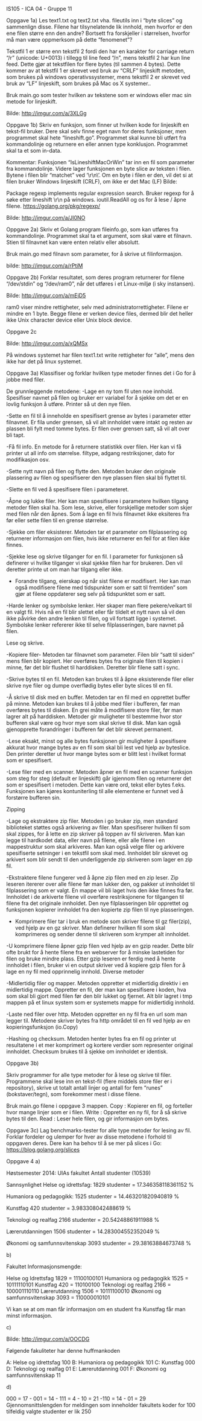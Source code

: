 ﻿IS105 - ICA 04 - Gruppe 11


Oppgave 1a)
Les text1.txt og text2.txt vha. fileutils inn i “byte slices” og sammenlign disse. Filene har tilsynelatende lik innhold, men hvorfor er den ene filen større enn den andre? Bortsett fra forskjeller i størrelsen, hvorfor må man være oppmerksom på dette “fenomenet”? 


Tekstfil 1 er større enn tekstfil 2 fordi den har en karakter for carriage return “/r” (unicode: U+0013) i tillegg til line feed “/n”, mens tekstfil 2 har kun line feed. Dette gjør at tekstfilen for flere bytes (til sammen 4 bytes).
Dette kommer av at tekstfil 1 er skrevet ved bruk av “CRLF” linjeskift metoden, som brukes på windows operativssystemer, mens tekstfil 2 er skrevet ved bruk av “LF” linjeskift, som brukes på Mac os X systemer.. 

Bruk main.go som tester hvilken av tekstene som er windows eller mac sin metode for linjeskift.

Bilde:
http://imgur.com/a/3XLGg 



Oppgave 1b)
Skriv en funksjon, som finner ut hvilken kode for linjeskift en tekst-fil bruker. Dere skal selv finne eget navn for deres funksjoner, men programmet skal hete “lineshift.go”. Programmet skal kunne bli utført fra kommandolinje og returnere en eller annen type konklusjon. Programmet skal ta et som in-data. 


Kommentar: Funksjonen “IsLineshiftMacOrWin” tar inn en fil som parameter fra kommandolinje. Videre lager funksjonen en byte slice av teksten i filen. Bytene i filen blir “matchet” ved ‘\r\n\’. Om en byte i filen er den, vil det si at filen bruker Windows linjeskift (CRLF), om ikke er det Mac (LF) 
Bilde: 


Package regexp implements regular expression search. Bruker regexp for å søke etter lineshift \r\n på windows.  ioutil.ReadAll og os for å lese / åpne filene.  https://golang.org/pkg/regexp/

Bilde:
http://imgur.com/a/JI0NO






Oppgave 2a)
Skriv et Golang program fileinfo.go​, som kan utføres fra kommandolinje. Programmet skal ta et argument, som skal være et filnavn. Stien til filnavnet kan være enten relativ eller absolutt.

Bruk main.go med filnavn som parameter, for å skrive ut filinformasjon.



bilde:
http://imgur.com/a/rPtiM



Oppgave 2b)
Forklar resultatet, som deres program returnerer for filene “/dev/stdin” og “/dev/ram0”, når det utføres i et Linux-miljø (i sky instansen). 


Bilde:
http://imgur.com/a/mEjD5

ram0 viser mindre rettigheter, selv med administratorrettigheter. Filene er mindre en 1 byte. Begge filene er verken device files, dermed blir det heller ikke Unix character device eller Unix block device.



Oppgave 2c

Bilde:
http://imgur.com/a/xQMSx


På windows systemet har filen text1.txt write rettigheter for “alle”, mens den ikke har det på linux systemet.





Oppgave 3a)
Klassifiser og forklar hvilken type metoder finnes det i Go for å jobbe med filer. 

De grunnleggende metodene:
-Lage en ny tom fil uten noe innhold. Spesifiser navnet på filen og bruker err variabel for å sjekke om det er en lovlig funksjon å utføre. Printer så ut den nye filen.

-Sette en fil til å inneholde en spesifisert grense av bytes i parameter etter filnavnet. Er fila under grensen, så vil alt innholdet være intakt og resten av plassen bli fylt med tomme bytes. Er filen over grensen satt, så vil alt over bli tapt.

-Få fil info. En metode for å returnere statistikk over filen. Her kan vi få printer ut all info om størrelse. filtype, adgang restriksjoner, dato for modifikasjon osv. 

-Sette nytt navn på filen og flytte den. Metoden bruker den originale plassering av filen og spesifiserer den nye plassen filen skal bli flyttet til.

-Slette en fil ved å spesifisere filen i parameteret.

-Åpne og lukke filer. Her kan man spesifisere i parametere hvilken tilgang metoder filen skal ha. Som lese, skrive, eller forskjellige metoder som skjer med filen når den åpnes. Som å lage en fil hvis filnavnet ikke eksiteres fra før eller sette filen til en grense størrelse. 

-Sjekke om filer eksisterer. Metoden tar et parameter om filplassering og returnerer informasjon om filen, hvis ikke returnerer en feil for at filen ikke finnes.

-Sjekke lese og skrive tilganger for en fil. I parameter for funksjonen så definerer vi hvilke tilganger vi skal sjekke filen har for brukeren. Den vil deretter printe ut om man har tilgang eller ikke.

- Forandre tilgang, eierskap og når sist filene er modifisert.
Her kan man også modifisere filene med tidspunkter som er satt til fremtiden” som gjør at filene oppdaterer seg selv på tidspunktet som er satt.

-Harde lenker og symbolske lenker. Her skaper man flere pekere/veikart til en valgt fil. Hvis nå en fil blir slettet eller får tildelt et nytt navn så vil den ikke påvirke den andre lenken til filen, og vil fortsatt ligge i systemet. Symbolske lenker refererer ikke til selve filplasseringen, bare navnet på filen.

Lese og skrive.

-Kopiere filer- Metoden tar filnavnet som parameter. Filen blir “satt til siden” mens filen blir kopiert. Her overføres bytes fra originale filen til kopien i minne, før det blir flushet til harddisken. Deretter blir filene satt i sync.

-Skrive bytes til en fil. Metoden kan brukes til å åpne eksisterende filer eller skrive nye filer og dumpe overflødig bytes eller byte slices til en fil. 

-Å skrive til disk med en buffer. Metoden tar en fil med en opprettet buffer på minne. Metoden kan brukes til å jobbe med filer i bufferen, før man overføres bytes til disken. En grei måte å modifisere store filer, før man lagrer alt på harddisken.
Metoder gir muligheter til bestemme hvor stor bufferen skal være og hvor mye som skal skrive til disk. Man kan også gjenopprette forandringer i bufferen før det blir skrevet permanent.

-Lese eksakt, minst og alle bytes funksjonen gir muligheter å spesifisere akkurat hvor mange bytes av en fil som skal bli lest ved hjelp av byteslice. Den printer deretter ut hvor mange bytes som er blitt lest i hvilket format som er spesifisert.

-Lese filer med en scanner.
Metoden åpner en fil med en scanner funksjon som steg for steg (default er linjeskift) går igjennom filen og returnerer det som er spesifisert i metoden. Dette kan være ord, tekst eller bytes f.eks. Funksjonen kan kjøres kontuniterling til alle elementene er funnet ved å forstørre bufferen sin.

Zipping

-Lage og ekstraktere zip filer. 
Metoden i go bruker zip, men standard biblioteket støttes også arkivering av filer.
Man spesifiserer hvilken fil som skal zippes, for å lette en zip skriver på toppen av fil skriveren. Man kan legge til hardkodet data, eller navn på filene, eller alle filene i en mappestruktur som skal arkiveres. Man kan også velge filer og arkivere spesifiserte setninger i en tekstfil som skal med. Innholdet blir skrevet og arkivert som blir sendt til den underliggende zip skriveren som lager en zip fil.

-Ekstraktere filene fungerer ved å åpne zip filen med en zip leser. Zip leseren itererer over alle filene før man lukker den, og pakker ut innholdet til filplassering som er valgt. En mappe vil bli laget hvis den ikke finnes fra før. Innholdet i de arkiverte filene vil overføre restriksjonene for tilgangen til filene fra det originale innholdet.
Den nye filplasseringen blir opprettet og funksjonen kopierer innholdet fra den kopierte zip filen til nye plasseringen.

- Komprimere filer tar i bruk en metode som skriver filene til gz filer(zip), ved hjelp av en gz skriver. Man definerer hvilken fil som skal komprimeres og sender denne til skriveren som krymper alt innholdet.

-U komprimere filene åpner gzip filen ved hjelp av en gzip reader. Dette blir ofte brukt for å hente filene fra en webserver for å minske lastetiden for filen og bruke mindre plass. Etter gzip leseren er ferdig med å hente innholdet i filen, bruker vi en output skriver ved å kopiere gzip filen for å  lage en ny fil med opprinnelig innhold.
Diverse metoder

-Midlertidig filer og mapper. Metoden oppretter et midlertidig direktiv i en midlertidig mappe. Oppretter en fil, der man kan spesifisere i koden, hva som skal bli gjort med filen før den blir lukket og fjernet. Alt blir lagret i tmp mappen på et linux system som er systemets mappe for midlertidig innhold.

-Laste ned filer over http. Metoden oppretter en ny fil fra en url som man legger til. Metodene skriver bytes fra http området til en fil ved hjelp av en kopieringsfunksjon (io.Copy)

-Hashing og checksum. Metoden henter bytes fra en fil og printer ut resultatene i et mer komprimert og kortere verdier som representer original innholdet. Checksum brukes til å sjekke om innholdet er identisk.






Oppgave 3b)

Skriv programmer for alle type metoder for å lese og skrive til filer. Programmene skal lese inn en tekst-fil (flere middels store filer er i repository), skrive ut totalt antall linjer og antall for fem “runes” (bokstaver/tegn), som forekommer mest i disse filene. 


Bruk main.go filene i oppgave 3 mappen.
Copy : Kopierer en fil, og forteller hvor mange linjer som er i filen.
Write : Oppretter en ny fil, for å så skrive bytes til den.
Read : Leser hele filen, og gir informasjon om bytes.



Oppgave 3c) 
Lag benchmarks-tester for alle type metoder for lesing av fil. Forklar fordeler og ulemper for hver av disse metodene i forhold til oppgaven deres. Dere kan ha behov til å se mer på slices i Go: https://blog.golang.org/slices






Oppgave 4 a) 

Høstsemester 2014:
UIAs fakultet
Antall studenter (10539)

Sannsynlighet
Helse og idrettsfag:
1829 studenter =
17.346358118361152 %

Humaniora og pedagogikk:
1525 studenter =
14.463201820940819 %

Kunstfag
420 studenter =
3.983308042488619 %

Teknologi og realfag
2166 studenter =
20.54248861911988 %

Lærerutdanningen
1506 studenter =
14.283004552352049 %

Økonomi og samfunnsvitenskap
3093 studenter =
29.38163884673748 %

b) 
	
Fakultet
Informasjonsmengde:

Helse og Idrettsfag 1829 = 11100100101
Humaniora og pedagogikk 1525 = 10111110101
Kunstfag 420 =   110100100
Teknologi og realfag 2166 = 100001110110
Lærerutdanning 1506 = 10111100010
Økonomi og samfunnsvitenskap 3093 = 110000010101




Vi kan se at om man får informasjon om en student fra Kunstfag får man minst informasjon. 

c)

Bilde:
http://imgur.com/a/OOCDG


Følgende fakuliteter har denne huffmankoden

A: Helse og idrettsfag 100
B: Humaniora og pedagogikk 101
C: Kunstfag 000
D: Teknologi og realfag 01
E: Lærerutdanning 001
F: Økonomi og samfunnsvitenskap 11


d) 


000 = 17  -  001 = 14  -  111 =  4  - 10 = 21   -110 = 14   -  01 = 29
Gjennomsnittslengden for meldingen som inneholder fakultets koder for 100 tilfeldig valgte studenter er lik 250













